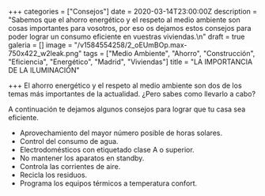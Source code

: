 +++
categories = ["Consejos"]
date = 2020-03-14T23:00:00Z
description = "Sabemos que el ahorro energético y el respeto al medio ambiente son cosas importantes para vosotros, por eso os dejamos estos consejos para poder lograr un consumo eficiente en vuestras viviendas.\n"
draft = true
galeria = []
image = "/v1584554258/2_oEUmBOp.max-750x422_w2leak.png"
tags = ["Medio Ambiente", "Ahorro", "Construcción", "Eficiencia", "Energético", "Madrid", "Viviendas"]
title = "LA IMPORTANCIA DE LA ILUMINACIÓN"

+++
El ahorro energético y el respeto al medio ambiente son dos de los temas más importantes de la actualidad. ¿Pero sabes como llevarlo a cabo?

A continuación te dejamos algunos consejos para lograr que tu casa sea eficiente.

* Aprovechamiento del mayor número posible de horas solares.
* Control del consumo de agua.
* Electrodomésticos con etiquetado clase A o superior.
* No mantener los aparatos en standby.
* Controla las corrientes de aire.
* Recicla los residuos.
* Programa los equipos térmicos a temperatura confort.